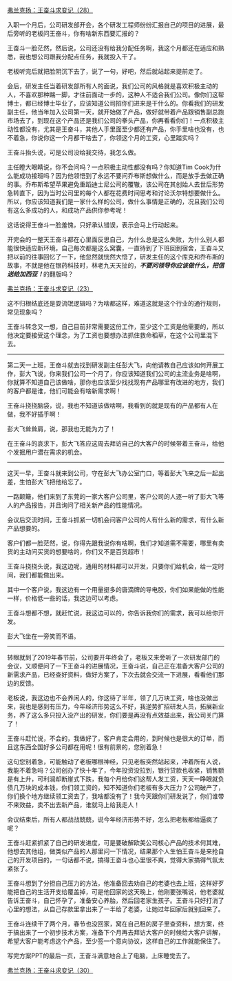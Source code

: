 <p></p><a href="https://zhuanlan.zhihu.com/p/62177816" data-draft-node="block" data-draft-type="link-card" data-image="https://picx.zhimg.com/v2-1f932a2ceefeb83054f9ee0894667802_qhd.jpg?source=d16d100b" data-image-width="762" data-image-height="312" class="internal">弗兰克扬：王奋斗求变记（28）</a><p data-pid="MXOjjy93">入职一个月后，公司研发部开会，各个研发工程师纷纷汇报自己的项目的进展，最后旁听的老板问王奋斗，你有啥新东西要汇报的？</p><p data-pid="h9_Qr_oK">王奋斗一脸茫然，然后说，公司还没有给我分配任务啊，我这个月都还在适应和熟悉，我也想公司跟我分配点任务，我就投入干了。</p><p data-pid="tg4ZBbI9">老板听完后就把脸阴沉下去了，说了一句，好吧，然后就站起来提前走了。</p><p data-pid="uVyYToEW">会后，研发主任当着研发部所有人的面说，我们公司的风格就是喜欢积极主动的人，不喜欢那种踹一脚，才往前面动一步的，这种人不适合我们公司。像你们这帮博士，都已经博士毕业了，应该知道公司招你们进来是干什么的。你看我们的研发副主任，他当年加入公司第一天，就开始做了产品，做好就带着产品跟销售副总跑市场去了，到现在这个产品还是我们公司的拳头产品，你再看看你们！一点积极主动性都没有，尤其是王奋斗，其他人手里面至少都还有产品，你手里啥也没有，也不着急，你说你这一个月都干啥去了，你领这个月的工资，心里踏实吗？</p><p data-pid="VjfGr0pZ">王奋斗抬头说，可是公司没给我交待，我怎么做。</p><p data-pid="h12v7DBN">主任瞪大眼睛说，你不会问吗？一点积极主动性都没有吗？你知道Tim Cook为什么能成功接班吗？因为他领悟到了永远不要问乔布斯想做什么，而是放手去做正确的事。乔布斯希望苹果避免重蹈迪士尼公司的覆辙，该公司在其创始人去世后形势急转直下，因为当时公司里的每个人都在花费时间思考和讨论沃尔特想要做什么。所以，你应该知道我们是一家什么样的公司，做什么事情是正确的，况且我们公司有这么多成功的人，和成功产品供你参考呢！</p><p data-pid="yFG9MmJr">这话说得王奋斗一脸羞愧，只好承认错误，表示会马上行动起来。</p><p data-pid="ik97T5Ty">开完会的一整天王奋斗都在心里面反思自己，为什么总是这么失败，为什么别人都能很快适应新环境，自己每次都是这么窝囊，一直待到了下班回到宿舍，王奋斗又把以前的往事回忆了一下，他忽然就恍然大悟了，研发主任的这个库克和乔布斯的故事，不就是他在银药科技时，林老九天天扯的，<b><i>不要问领导你应该做什么，把信送给加西亚！</i></b>的翻版吗？</p><a href="https://zhuanlan.zhihu.com/p/61835836" data-draft-node="block" data-draft-type="link-card" data-image="https://picx.zhimg.com/v2-3707a4e960a02e16046b34f74108ae17_qhd.jpg?source=d16d100b" data-image-width="774" data-image-height="281" class="internal">弗兰克扬：王奋斗求变记（23）</a><p data-pid="S33zL1oI">这不归根结底还是耍流氓逻辑吗？为啥都这样，难道这就是这个行业的通行规则，常见现象吗？</p><p data-pid="-uijBWs_">王奋斗转念又一想，自己目前非常需要这份工作，至少这个工资是他需要的，所以他决定要接受这个理念，为了工资也要想办法抓住救命稻草，在这个公司里混下去。</p><hr><p data-pid="qIuwcfQM">第二天一上班，王奋斗就去找到研发副主任彭大飞，向他请教自己应该如何开展工作，彭大飞说，你来我们公司一个月了，你应该知道我们公司的主流业务是啥啊，你就算不知道自己该做啥，那你也应该至少找找现有产品哪里有改进的地方，我们的客户都是谁，他们可能会有啥新需求啊！</p><p data-pid="z9nfGGOO">王奋斗挠挠脑袋，说，我也不知道该做啥啊，我看到的就是现有的产品都有人在做，我不好插手啊！</p><p data-pid="t9EOk8Uu">彭大飞耸耸肩，说，那我也无能为力了！</p><p data-pid="nuZcv9_K">在王奋斗的哀求下，彭大飞答应这周去拜访自己的大客户的时候带着王奋斗，给他个发掘用户潜在需求的机会。</p><hr><p data-pid="mqsxAuxq">这天一早，王奋斗就来到公司，守在彭大飞办公室门口，等着彭大飞来之后一起出差，生怕彭大飞把他给忘了。</p><p data-pid="xk8s0fco">一路颠簸，他们来到了东莞的一家大客户公司里，客户公司的人逐一听了彭大飞等人的产品报告，并且询问了相关新产品的性能情况。</p><p data-pid="Fp5Mv0z0">会议后交流时间，王奋斗抓紧一切机会问客户公司的人有什么新的需求，有什么新产品想要的。</p><p data-pid="OHyzy-qS">客户们都一脸茫然，说，你得先跟我说你有啥啊，我们才知道需不需要，哪里有卖货的主动问买货的想要啥的，你们又不是百货超市！</p><p data-pid="qd6pC82M">王奋斗挠挠头说，我这边呢，通用的材料都可以开发，只要你们给机会，给一定时间，我们都能做出来。</p><p data-pid="pYTEDApK">其中一个客户说，我这边有一个用量挺多的唐滴牌的导电胶，你们如果能做的性能一样，价格低一些的话，我这边可以考虑。</p><p data-pid="M35l6B43">王奋斗想都不想，就赶忙说，我这边可以的，你告诉我你们的需求，我可以给你开发。</p><p data-pid="5Edy6wnE">彭大飞坐在一旁笑而不语。</p><hr><p data-pid="Z3LowTXx">转眼就到了2019年春节前，公司要开年终会了，老板又来旁听了一次研发部门的会议，又顺便问了一下王奋斗的进展情况，王奋斗说，自己正在准备大客户公司的新需求产品，已经查好资料，做好方案了，下次去就会交流一下进展，看看他们那边的反馈。</p><p data-pid="d9LY9hkY">老板说，我这边也不会养闲人的，你这待了半年，领了几万块工资，啥也没做出来，我也是感到有压力，今年经济形势这么不好，我逆势扩招研发人员，拓展新业务，养了这么多只投入没产出的研发，你们要是再没有点效益出来，我公司关门算了！</p><p data-pid="it_W-W3O">王奋斗赶忙说，不会的，我做好了，客户肯定会用的，到时候也是很大的订单，而且这东西全国好多公司都在用呢！很有前景的，您别着急！</p><p data-pid="qLkcFJCK">这句您别着急，可能触动了老板哪根神经，只见老板突然站起来，冲着所有人说，我能不着急吗？公司创办了快十年了，今年投资没拉到，银行贷款也收紧，销售额是有上升，可利润却断崖式下跌，我每个月给你们这帮人发工资，天天一睁眼就负债几万块的成本钱，你们领工资的，知不知道你们老板有多大压力？公司破产了，你们换个地方继续领工资去了，我啥都没有了！我今天跟你们研发说了，你们谁带不来效益，卖不出去新产品，谁就马上给我走人！</p><p data-pid="4PAiqwhn">会议结束后，所有人都战战兢兢，说今年经济形势不好，怎么把老板都给逼疯了呢？</p><p data-pid="r5DPQotY">王奋斗赶紧抓紧了自己的研发进度，可是要破解欧美公司核心产品的技术何其难，他想去其他组，做类似产品的人那里问一下情况，结果那个人生怕王奋斗是来抢自己的开发项目的，一句话都不说，搞得王奋斗也心里很不爽，觉得大家搞得气氛太紧张了。</p><p data-pid="Q9a3If71">王奋斗想到了分担自己压力的方法，他准备回去劝自己的老婆也去上班，这样好歹能把自己的生活开支给覆盖掉，可是他回家的这天晚上，他刚要张嘴说，他老婆就告诉王奋斗，自己怀孕了，准备安心养胎，然后回老家生孩子。王奋斗只好打消了心里的想法，从自己存款里拿出来了一半给了老婆，让她过年回家后就别回来了。</p><p data-pid="SU4_Nypi">王奋斗连续干了两个月，春节也没回家，窝在自己租的房子里查资料，想方案，终于搞出来了一个初步技术方案，准备下个月再去拜访大客户的时候给大客户讲解，希望大客户能考虑这个产品，至少签一个意向协议，这样自己的工作就能保住了。</p><p data-pid="aKZjdwX1">写完方案PPT的最后一页，王奋斗满意地合上了电脑，上床睡觉去了。</p><a href="https://zhuanlan.zhihu.com/p/62346922" data-draft-node="block" data-draft-type="link-card" data-image="https://pica.zhimg.com/v2-cd6dd10eb3bb1884ea3dfbe558dc4cf1_qhd.jpg?source=d16d100b" data-image-width="844" data-image-height="282" class="internal">弗兰克扬：王奋斗求变记（30）</a><p></p>